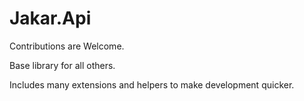 # Jakar.Api

Contributions are Welcome.

Base library for all others. 

Includes many extensions and helpers to make development quicker.